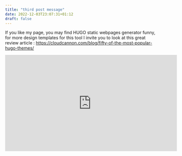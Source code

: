 ```yaml
---
title: "third post message"
date: 2022-12-03T23:07:31+01:12
draft: false
---
```




If you like my page, you may find HUGO static webpages generator funny, for more design templates for this tool I invite you to look at this great review article : https://cloudcannon.com/blog/fifty-of-the-most-popular-hugo-themes/

<iframe width="560" height="315" src="https://www.youtube.com/embed/V1RPi2MYptM" title="YouTube video player" frameborder="0" allow="accelerometer; autoplay; clipboard-write; encrypted-media; gyroscope; picture-in-picture" allowfullscreen></iframe>
